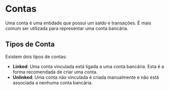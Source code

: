 # Contas

Uma conta é uma entidade que possui um saldo e transações. É mais comum ser utilizada para representar uma conta bancária.

## Tipos de Conta

Existem dois tipos de contas:

- **Linked**: Uma conta vinculada está ligada a uma conta bancária. Esta é a forma recomendada de criar uma conta.
- **Unlinked**: Uma conta não vinculada é criada manualmente e não está associada a nenhuma conta bancária.
